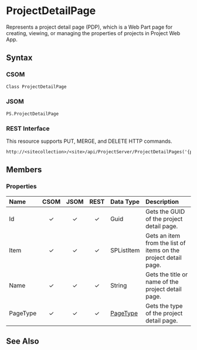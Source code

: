 [comment]: # (Name:ProjectDetailPage)
[comment]: # (Type:Object)
[comment]: # (Status:Incomplete)
[comment]: # (GeneratedDate:2016-12-13 02:07:22Z)

# ProjectDetailPage

Represents a project detail page (PDP), which is a Web Part page for creating, viewing, or managing the properties of projects in Project Web App.



## Syntax

### CSOM

```C#
Class ProjectDetailPage 
```
### JSOM

```
PS.ProjectDetailPage
```
### REST Interface

This resource supports PUT, MERGE, and DELETE HTTP commands.

```
http://<sitecollection>/<site>/api/ProjectServer/ProjectDetailPages('{pageid}')
```


## Members

### Properties

|**Name**|**CSOM**|**JSOM**|**REST**|**Data Type**|**Description**|
|:-----|:-----:|:-----:|:-----:|:-----|:-----|
|Id|&#x2713;|&#x2713;|&#x2713;|Guid|Gets the GUID of the project detail page.|
|Item|&#x2713;|&#x2713;|&#x2713;|SPListItem|Gets an item from the list of items on the project detail page.|
|Name|&#x2713;|&#x2713;|&#x2713;|String|Gets the title or name of the project detail page.|
|PageType|&#x2713;|&#x2713;|&#x2713;|[PageType](PageType.md)|Gets the type of the project detail page.|






## See Also
